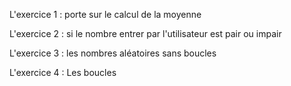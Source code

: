 L'exercice 1 : porte sur le calcul de la moyenne

L'exercice 2 : si le nombre entrer par l'utilisateur est pair ou impair

L'exercice 3 : les nombres aléatoires sans boucles

L'exercice 4 : Les boucles
